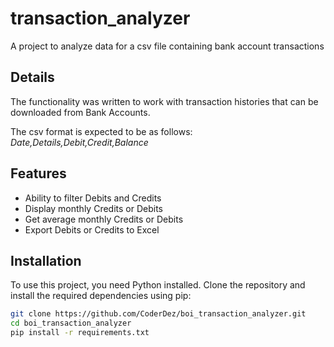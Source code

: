 # transaction_analyzer
A project to analyze data for a csv file containing bank account transactions

## Details
The functionality was written to work with transaction histories that can be downloaded from Bank Accounts.

The csv format is expected to be as follows: *Date,Details,Debit,Credit,Balance*

## Features 
- Ability to filter Debits and Credits
- Display monthly Credits or Debits
- Get average monthly Credits or Debits
- Export Debits or Credits to Excel

## Installation

To use this project, you need Python installed. Clone the repository and install the required dependencies using pip:
```bash
git clone https://github.com/CoderDez/boi_transaction_analyzer.git
cd boi_transaction_analyzer
pip install -r requirements.txt
